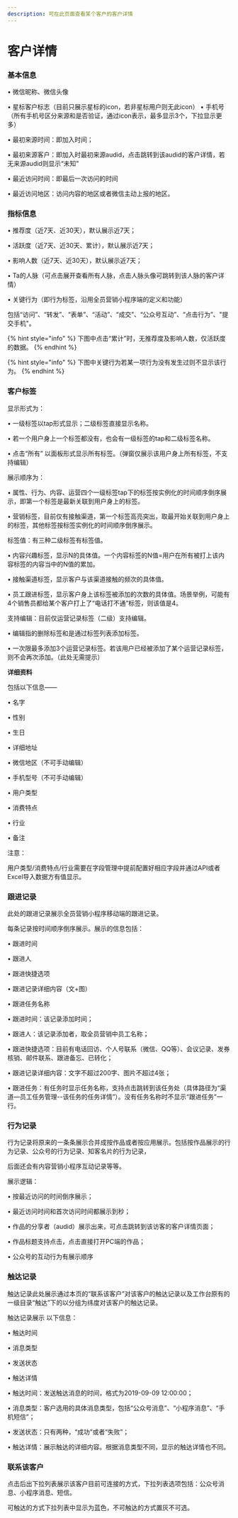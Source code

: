 ```yaml
---
description: 可在此页⾯查看某个客户的客户详情
---
```


# 客户详情

### **基本信息**

• 微信昵称、微信头像

• 星标客户标志（⽬前只展示星标的icon，若⾮星标⽤户则⽆此icon） • ⼿机号（所有⼿机号区分来源和是否验证，通过icon表示，最多显示3个，下拉显示更多）

• 最初来源时间：即加⼊时间；

• 最初来源客户：即加⼊时最初来源audid，点击跳转到该audid的客户详情，若⽆来源audid则显示“未知”

• 最近访问时间：即最后一次访问的时间

• 最近访问地区：访问内容的地区或者微信主动上报的地区。

### **指标信息**

• 推荐度（近7天、近30天），默认展示近7天；

• 活跃度（近7天、近30天、累计），默认展示近7天；

• 影响⼈数（近7天、近30天），默认展示近7天；

• Ta的⼈脉（可点击展开查看所有⼈脉，点击⼈脉头像可跳转到该⼈脉的客户详情）

• 关键⾏为（即⾏为标签，沿⽤全员营销⼩程序端的定义和功能）

 包括“访问”、“转发”、“表单”、“活动”、“成交”、“公众号互动”、“点击⾏为”、"提交⼿机"。

{% hint style="info" %}
下图中点击“累计”时，⽆推荐度及影响⼈数，仅活跃度的数据。
{% endhint %}

{% hint style="info" %}
下图中关键⾏为若某⼀项⾏为没有发⽣过则不显示该⾏为。
{% endhint %}

### **客户标签**

显示形式为：

• ⼀级标签以tap形式显示；⼆级标签直接显示名称。

• 若⼀个⽤户身上⼀个标签都没有，也会有⼀级标签的tap和⼆级标签名称。

• 点击“所有” 以⾯板形式显示所有标签。（弹窗仅展示该⽤户身上所有标签，不⽀持编辑）

展示顺序为：

• 属性、⾏为、内容、运营四个⼀级标签tap下的标签按实例化的时间顺序倒序展示，即第⼀个标签是最新关联到⽤户身上的标签。

• 营销标签，⽬前仅有接触渠道，第⼀个标签⾼亮突出，取最开始关联到⽤户身上的标签，其他标签按标签实例化的时间顺序倒序展示。

标签值：有三种⼆级标签有标签值。

• 内容兴趣标签，显示N的具体值。⼀个内容标签的N值=⽤户在所有被打上该内容标签的内容当中的N值的累加。

• 接触渠道标签，显示客户与该渠道接触的频次的具体值。

• 员⼯跟进标签，显示客户身上该标签被添加的次数的具体值。场景举例，可能有4个销售员都给某个客户打上了“电话打不通”标签，则该值是4。

⽀持编辑：⽬前仅运营记录标签（⼆级）⽀持编辑。

• 编辑指的删除标签和是通过标签列表添加标签。

• ⼀次限最多添加3个运营记录标签。若该⽤户已经被添加了某个运营记录标签，则不会再次添加。（此处⽆需提示）

**详细资料**

包括以下信息——

• 名字

• 性别

• 生日

• 详细地址

• 微信地区（不可⼿动编辑）

• ⼿机型号（不可⼿动编辑）

• ⽤户类型

• 消费特点

• 行业

• 备注

注意：

⽤户类型/消费特点/⾏业需要在字段管理中提前配置好相应字段并通过API或者Excel导⼊数据⽅有值显示。

### **跟进记录**

此处的跟进记录展示全员营销⼩程序移动端的跟进记录。

每条记录按时间顺序倒序展示。展示的信息包括：

• 跟进时间

• 跟进⼈

• 跟进快捷选项

• 跟进记录详细内容（⽂+图）

• 跟进任务名称

• 跟进时间：该记录添加时间；

• 跟进⼈：该记录添加者，取全员营销中员⼯名称；

• 跟进快捷选项：⽬前有电话回访、个⼈号联系（微信、QQ等）、会议记录、发券核销、邮件联系、跟进备忘、已转化；

• 跟进记录详细内容：⽂字不超过200字、图⽚不超过4张；

• 跟进任务：有任务时显示任务名称，⽀持点击跳转到该任务处（具体路径为“渠道—员⼯任务管理--该任务的任务详情”）。没有任务名称时不显示“跟进任务”⼀⾏。

### **行为记录**

⾏为记录将原来的⼀条条展示合并成按作品或者按应⽤展示。包括按作品展示的⾏为记录、公众号的⾏为记录、知客名⽚的⾏为记录，

后⾯还会有内容营销⼩程序互动记录等等。

展示逻辑：

• 按最近访问的时间倒序展示；

• 最近访问时间和⾸次访问时间都展示到秒；

• 作品的分享者（audid）展示出来，可点击跳转到该访客的客户详情⻚⾯；

• 作品标题⽀持点击，点击直接打开PC端的作品；

• 公众号的互动⾏为有展示顺序

### **触达记录**

触达记录此处展示通过本⻚的“联系该客户”对该客户的触达记录以及⼯作台原有的⼀级⽬录“触达”下的以分组为纬度对该客户的触达记录。

触达记录展示 以下信息：

• 触达时间

• 消息类型

• 发送状态

• 触达详情

• 触达时间：发送触达消息的时间，格式为2019-09-09 12:00:00；

• 消息类型：客户选⽤的具体消息类型，包括“公众号消息”、“⼩程序消息”、“⼿机短信”；

• 发送状态：只有两种，“成功”或者“失败”；

• 触达详情：展示触达的详细内容。根据消息类型不同，显示的触达详情也不同。

### **联系该客户**

点击后出下拉列表展示该客户⽬前可连接的⽅式，下拉列表选项包括：公众号消息、⼩程序消息、短信。

可触达的⽅式下拉列表中显示为蓝⾊，不可触达的⽅式置灰不可选。

